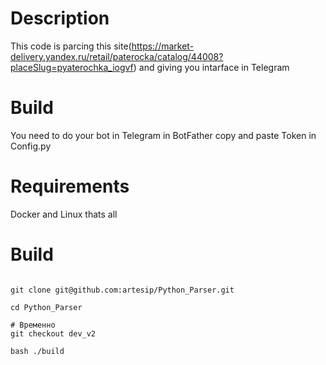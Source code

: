 # Description 

This code is parcing this site(https://market-delivery.yandex.ru/retail/paterocka/catalog/44008?placeSlug=pyaterochka_iogvf) and giving you intarface in Telegram 

# Build

You need to do your bot in Telegram in BotFather copy and paste Token in Config.py

# Requirements

Docker and Linux thats all 

# Build

``` shell script

git clone git@github.com:artesip/Python_Parser.git

cd Python_Parser 

# Временно
git checkout dev_v2 

bash ./build

```
